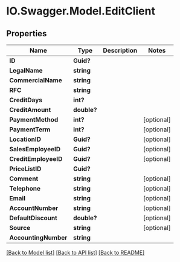 # IO.Swagger.Model.EditClient
## Properties

Name | Type | Description | Notes
------------ | ------------- | ------------- | -------------
**ID** | **Guid?** |  | 
**LegalName** | **string** |  | 
**CommercialName** | **string** |  | 
**RFC** | **string** |  | 
**CreditDays** | **int?** |  | 
**CreditAmount** | **double?** |  | 
**PaymentMethod** | **int?** |  | [optional] 
**PaymentTerm** | **int?** |  | [optional] 
**LocationID** | **Guid?** |  | [optional] 
**SalesEmployeeID** | **Guid?** |  | [optional] 
**CreditEmployeeID** | **Guid?** |  | [optional] 
**PriceListID** | **Guid?** |  | 
**Comment** | **string** |  | [optional] 
**Telephone** | **string** |  | [optional] 
**Email** | **string** |  | [optional] 
**AccountNumber** | **string** |  | [optional] 
**DefaultDiscount** | **double?** |  | [optional] 
**Source** | **string** |  | [optional] 
**AccountingNumber** | **string** |  | 

[[Back to Model list]](../README.md#documentation-for-models) [[Back to API list]](../README.md#documentation-for-api-endpoints) [[Back to README]](../README.md)

